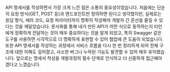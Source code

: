 API 명세서를 작성하면서 가장 크게 느낀 점은 소통의 중요성이었습니다. 처음에는 단순히 요청 방식(GET, POST 등)과 엔드포인트만 정의하면 된다고 생각했지만, 실제로는 응답 형식, 에러 코드, 요청 파라미터까지 명확히 작성해야 개발자 간 혼선을 줄일 수 있다는 것을 깨달았습니다. 문서화를 통해 내가 만든 API가 어떤 식으로 동작하는지 타인에게 정확하게 전달하는 것이 매우 중요하다는 것을 알게 되었고, 특히 Swagger 같은 도구를 사용하면 시각적으로 더 명확하게 표현할 수 있어 협업에 큰 도움이 되었습니다. 또한 API 명세서를 작성하는 과정에서 서비스 흐름을 다시 한 번 정리하게 되어 전체 구조에 대한 이해도 깊어졌고, 사소한 버그나 누락된 기능도 발견할 수 있어 매우 유익했습니다. 앞으로는 명세서 작성을 개발과정의 필수 단계로 인식하고 더 신중하게 접근해야겠다고 느꼈습니다.